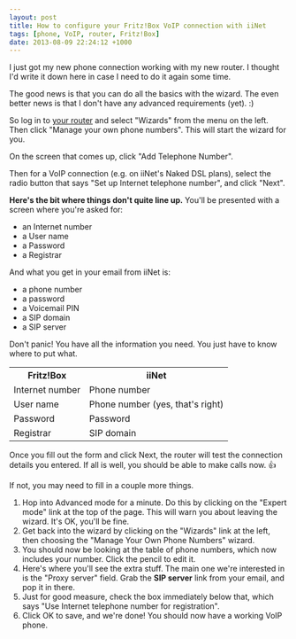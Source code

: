 ```yaml
---
layout: post
title: How to configure your Fritz!Box VoIP connection with iiNet
tags: [phone, VoIP, router, Fritz!Box]
date: 2013-08-09 22:24:12 +1000
---
```

I just got my new phone connection working with my new router. I thought I'd write it down here in case I need to do it again some time.

The good news is that you can do all the basics with the wizard. The even better news is that I don't have any advanced requirements (yet). :)

So log in to [your router](http://fritz.box) and select "Wizards" from the menu on the left. Then click "Manage your own phone numbers". This will start the wizard for you.

On the screen that comes up, click "Add Telephone Number".

Then for a VoIP connection (e.g. on iiNet's Naked DSL plans), select the radio button that says "Set up Internet telephone number", and click "Next".

**Here's the bit where things don't quite line up.** You'll be presented with a screen where you're asked for:

* an Internet number
* a User name
* a Password
* a Registrar

And what you get in your email from iiNet is:

* a phone number
* a password
* a Voicemail PIN
* a SIP domain 
* a SIP server

Don't panic! You have all the information you need. You just have to know where to put what.

<table>
  <tr> 
    <th>Fritz!Box</th>
    <th>iiNet</th>
  </tr>
  <tr>
    <td>Internet number</td>
    <td>Phone number</td>
  </tr>
  <tr>
    <td>User name</td>
    <td>Phone number (yes, that's right)</td>
  </tr>
  <tr>
    <td>Password</td>
    <td>Password</td>
  </tr>
  <tr>
    <td>Registrar</td>
    <td>SIP domain</td>
  </tr>
</table>

Once you fill out the form and click Next, the router will test the connection details you entered. If all is well, you should be able to make calls now. :+1:

If not, you may need to fill in a couple more things. 

1. Hop into Advanced mode for a minute. Do this by clicking on the "Expert mode" link at the top of the page. This will warn you about leaving the wizard. It's OK, you'll be fine.
2. Get back into the wizard by clicking on the "Wizards" link at the left, then choosing the "Manage Your Own Phone Numbers" wizard.
3. You should now be looking at the table of phone numbers, which now includes your number. Click the pencil to edit it.
4. Here's where you'll see the extra stuff. The main one we're interested in is the "Proxy server" field. Grab the **SIP server** link from your email, and pop it in there.
5. Just for good measure, check the box immediately below that, which says "Use Internet telephone number for registration".
6. Click OK to save, and we're done! You should now have a working VoIP phone.
